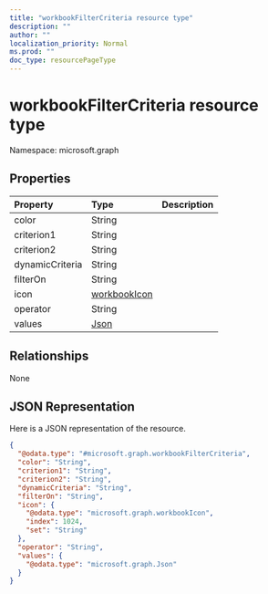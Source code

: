 ```yaml
---
title: "workbookFilterCriteria resource type"
description: ""
author: ""
localization_priority: Normal
ms.prod: ""
doc_type: resourcePageType
---
```


# workbookFilterCriteria resource type


Namespace: microsoft.graph



## Properties
|Property|Type|Description|
|:---|:---|:---|
|color|String||
|criterion1|String||
|criterion2|String||
|dynamicCriteria|String||
|filterOn|String||
|icon|[workbookIcon](../resources/workbookicon.md)||
|operator|String||
|values|[Json](../resources/json.md)||

## Relationships
None

## JSON Representation
Here is a JSON representation of the resource.
<!-- {
  "blockType": "resource",
  "@odata.type": "microsoft.graph.workbookFilterCriteria"
}
-->
``` json
{
  "@odata.type": "#microsoft.graph.workbookFilterCriteria",
  "color": "String",
  "criterion1": "String",
  "criterion2": "String",
  "dynamicCriteria": "String",
  "filterOn": "String",
  "icon": {
    "@odata.type": "microsoft.graph.workbookIcon",
    "index": 1024,
    "set": "String"
  },
  "operator": "String",
  "values": {
    "@odata.type": "microsoft.graph.Json"
  }
}
```

